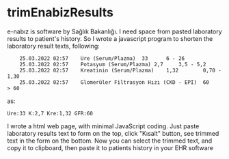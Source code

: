# trimEnabizResults
e-nabız is software by Sağlık Bakanlığı. I need space from  pasted laboratory results to patient's history. So I wrote a javascript program to shorten the laboratory result texts, following:
```
	25.03.2022 02:57	Üre (Serum/Plazma)	33		6 - 26	
	25.03.2022 02:57	Potasyum (Serum/Plazma)	2,7		3,5 - 5,2	
	25.03.2022 02:57	Kreatinin (Serum/Plazma)	1,32		0,70 - 1,30	
	25.03.2022 02:57	Glomerüler Filtrasyon Hızı (CKD - EPI)	60		> 60
```

as:
```
Üre:33 K:2,7 Kre:1,32 GFR:60 
```

I wrote a html web page, with minimal JavaScript coding. Just paste laboratory results text to form on the top, click "Kısalt" button, see trimmed text in the form on the bottom. Now you can select the trimmed text, and copy it to clipboard, then paste it to patients history in your EHR software
